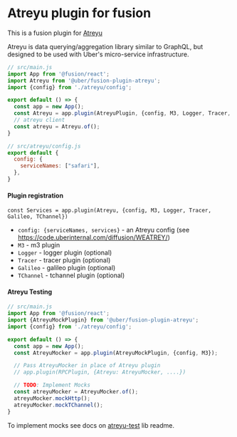 # Atreyu plugin for fusion

This is a fusion plugin for [Atreyu](https://code.uberinternal.com/diffusion/WEATREY/browse/master/#what-is-atreyu)

Atreyu is data querying/aggregation library similar to GraphQL, but designed to be used with Uber's micro-service infrastructure.

```js
// src/main.js
import App from '@fusion/react';
import Atreyu from '@uber/fusion-plugin-atreyu';
import {config} from './atreyu/config';

export default () => {
  const app = new App();
  const Atreyu = app.plugin(AtreyuPlugin, {config, M3, Logger, Tracer, Galileo})
  // atreyu client
  const atreyu = Atreyu.of();
}

// src/atreyu/config.js
export default {
  config: {
    serviceNames: ["safari"],
  },
}
```

#### Plugin registration

```
const Services = app.plugin(Atreyu, {config, M3, Logger, Tracer, Galileo, TChannel})
```

- `config: {serviceNames, services}` - an Atreyu config (see https://code.uberinternal.com/diffusion/WEATREY/)
- `M3` - m3 plugin
- `Logger` - logger plugin (optional)
- `Tracer` - tracer plugin (optional)
- `Galileo` - galileo plugin (optional)
- `TChannel` - tchannel plugin (optional)


#### Atreyu Testing

```js
// src/main.js
import App from '@fusion/react';
import {AtreyuMockPlugin} from '@uber/fusion-plugin-atreyu';
import {config} from './atreyu/config';

export default () => {
  const app = new App();
  const AtreyuMocker = app.plugin(AtreyuMockPlugin, {config, M3});

  // Pass AtreyuMocker in place of Atreyu plugin
  // app.plugin(RPCPlugin, {Atreyu: AtreyuMocker, ....})

  // TODO: Implement Mocks
  const atreyuMocker = AtreyuMocker.of();
  atreyuMocker.mockHttp();
  atreyuMocker.mockTChannel();
}
```

To implement mocks see docs on [atreyu-test](https://code.uberinternal.com/diffusion/WEATREYUTE/) lib readme.
